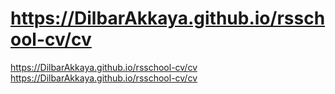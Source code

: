
https://DilbarAkkaya.github.io/rsschool-cv/cv
=======
https://DilbarAkkaya.github.io/rsschool-cv/cv
https://DilbarAkkaya.github.io/rsschool-cv/cv


